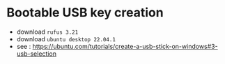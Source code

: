 # Bootable USB key creation
- download `rufus 3.21`
- download `ubuntu desktop 22.04.1`
- see : https://ubuntu.com/tutorials/create-a-usb-stick-on-windows#3-usb-selection
